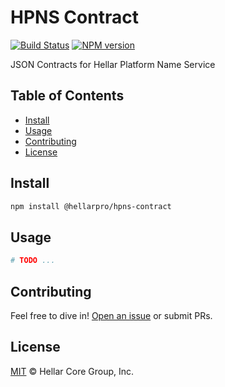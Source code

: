 # HPNS Contract

[![Build Status](https://github.com/hellarpay/platform/actions/workflows/release.yml/badge.svg)](https://github.com/hellarpay/platform/actions/workflows/release.yml)
[![NPM version](https://img.shields.io/npm/v/@hellarpro/hpns-contract.svg?style=flat-square)](https://npmjs.org/package/@hellarpro/hpns-contract)

JSON Contracts for Hellar Platform Name Service

## Table of Contents

- [Install](#install)
- [Usage](#usage)
- [Contributing](#contributing)
- [License](#license)

## Install

```sh
npm install @hellarpro/hpns-contract
```

## Usage

```sh
# TODO ...
```

## Contributing

Feel free to dive in! [Open an issue](https://github.com/hellarpay/platform/issues/new/choose) or submit PRs.

## License

[MIT](LICENSE) &copy; Hellar Core Group, Inc.
